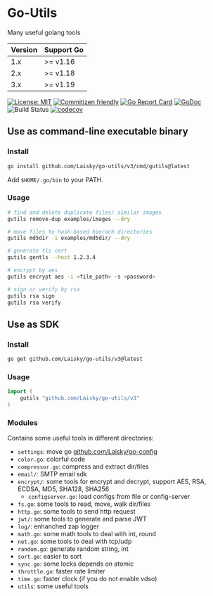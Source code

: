 # Go-Utils

Many useful golang tools

| Version | Support Go |
| ------- | ---------- |
| 1.x     | >= v1.16   |
| 2.x     | >= v1.18   |
| 3.x     | >= v1.19   |

[![License: MIT](https://img.shields.io/badge/License-MIT-yellow.svg)](https://opensource.org/licenses/MIT)
[![Commitizen friendly](https://img.shields.io/badge/commitizen-friendly-brightgreen.svg)](http://commitizen.github.io/cz-cli/)
[![Go Report Card](https://goreportcard.com/badge/github.com/Laisky/go-utils/v3)](https://goreportcard.com/report/github.com/Laisky/go-utils/v3)
[![GoDoc](https://godoc.org/github.com/Laisky/go-utils/v3?status.svg)](https://pkg.go.dev/github.com/Laisky/go-utils/v3)
![Build Status](https://github.com/Laisky/go-utils/actions/workflows/test.yml/badge.svg?branch=v3)
[![codecov](https://codecov.io/gh/Laisky/go-utils/branch/v3/graph/badge.svg)](https://codecov.io/gh/Laisky/go-utils)

## Use as command-line executable binary

### Install

```sh
go install github.com/Laisky/go-utils/v3/cmd/gutils@latest
```

Add `$HOME/.go/bin` to your PATH.

### Usage

```sh
# find and delete duplicate files/ similar images
gutils remove-dup examples/images --dry

# move files to hash-based hierach directories
gutils md5dir -i examples/md5dir/ --dry

# generate tls cert
gutils gentls --host 1.2.3.4

# encrypt by aes
gutils encrypt aes -i <file_path> -s <password>

# sign or verify by rsa
gutils rsa sign
gutils rsa verify
```

## Use as SDK

### Install

```sh
go get github.com/Laisky/go-utils/v3@latest
```

### Usage

```go
import (
    gutils "github.com/Laisky/go-utils/v3"
)
```

### Modules

Contains some useful tools in different directories:

- `settings`: move go [github.com/Laisky/go-config](https://github.com/Laisky/go-config)
- `color.go`: colorful code
- `compressor.go`: compress and extract dir/files
- `email/`: SMTP email sdk
- `encrypt/`: some tools for encrypt and decrypt,
  support AES, RSA, ECDSA, MD5, SHA128, SHA256
  - `configserver.go`: load configs from file or config-server
- `fs.go`: some tools to read, move, walk dir/files
- `http.go`: some tools to send http request
- `jwt/`: some tools to generate and parse JWT
- `log/`: enhanched zap logger
- `math.go`: some math tools to deal with int, round
- `net.go`: some tools to deal with tcp/udp
- `random.go`: generate random string, int
- `sort.go`: easier to sort
- `sync.go`: some locks depends on atomic
- `throttle.go`: faster rate limiter
- `time.go`: faster clock (if you do not enable vdso)
- `utils`: some useful tools
